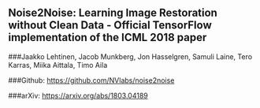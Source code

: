 ## Noise2Noise: Learning Image Restoration without Clean Data - Official TensorFlow implementation of the ICML 2018 paper
###Jaakko Lehtinen, Jacob Munkberg, Jon Hasselgren, Samuli Laine, Tero Karras, Miika Aittala, Timo Aila

###Github:
https://github.com/NVlabs/noise2noise

###arXiv:
https://arxiv.org/abs/1803.04189

